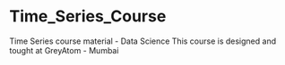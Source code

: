 # Time_Series_Course
Time Series course material - Data Science 
This course is designed and tought at GreyAtom - Mumbai
